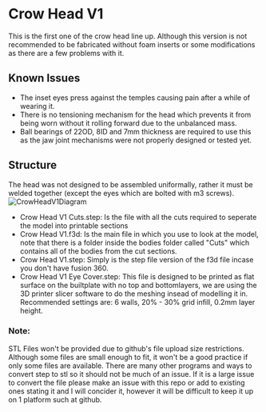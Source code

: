 # Crow Head V1
This is the first one of the crow head line up. Although this version is not recommended to be fabricated without foam inserts or some modifications as there are a few problems with it.

## Known Issues
* The inset eyes press against the temples causing pain after a while of wearing it.
* There is no tensioning mechanism for the head which prevents it from being worn without it rolling forward due to the unbalanced mass.
* Ball bearings of 22OD, 8ID and 7mm thickness are required to use this as the jaw joint mechanisms were not properly designed or tested yet.

## Structure
The head was not designed to be assembled uniformally, rather it must be welded together (except the eyes which are bolted with m3 screws).
![CrowHeadV1Diagram](../../.assets/Crow%20Head%20V1%20Diagram.png)

* Crow Head V1 Cuts.step: Is the file with all the cuts required to seperate the model into printable sections
* Crow Head V1.f3d: Is the main file in which you use to look at the model, note that there is a folder inside the bodies folder called "Cuts" which contains all of the bodies from the cut sections.
* Crow Head V1.step: Simply is the step file version of the f3d file incase you don't have fusion 360.
* Crow Head V1 Eye Cover.step: This file is designed to be printed as flat surface on the builtplate with no top and bottomlayers, we are using the 3D printer slicer software to do the meshing insead of modelling it in. Recommended settings are: 6 walls, 20% - 30% grid infill, 0.2mm layer height.

### Note:
STL Files won't be provided due to github's file upload size restrictions. Although some files are small enough to fit, it won't be a good practice if only some files are available. There are many other programs and ways to convert step to stl so it should not be much of an issue. If it is a large issue to convert the file please make an issue with this repo or add to existing ones stating it and I will concider it, however it will be difficult to keep it up on 1 platform such at github.